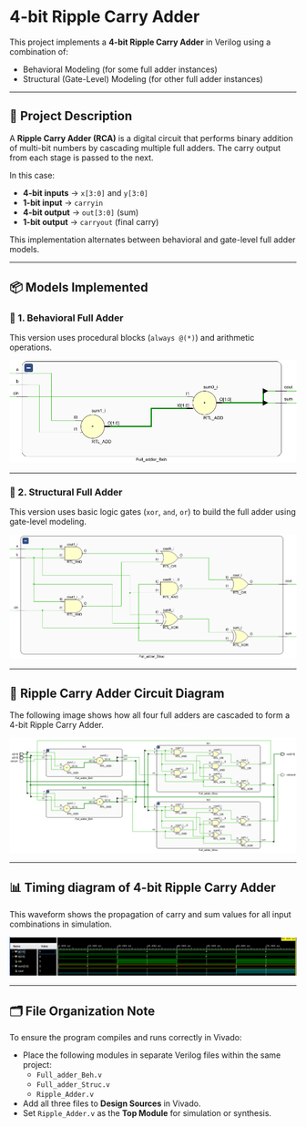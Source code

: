 # 4-bit Ripple Carry Adder

This project implements a **4-bit Ripple Carry Adder** in Verilog using a combination of:
- Behavioral Modeling (for some full adder instances)
- Structural (Gate-Level) Modeling (for other full adder instances)

---

## 🧠 Project Description

A **Ripple Carry Adder (RCA)** is a digital circuit that performs binary addition of multi-bit numbers by cascading multiple full adders. The carry output from each stage is passed to the next.

In this case:
- **4-bit inputs** → `x[3:0]` and `y[3:0]`  
- **1-bit input** → `carryin`  
- **4-bit output** → `out[3:0]` (sum)  
- **1-bit output** → `carryout` (final carry)

This implementation alternates between behavioral and gate-level full adder models.

---

## 📦 Models Implemented

### 🔹 1. Behavioral Full Adder

This version uses procedural blocks (`always @(*)`) and arithmetic operations.

![Behavioral Model](Images/Behavioral.png)

---

### 🔹 2. Structural Full Adder

This version uses basic logic gates (`xor`, `and`, `or`) to build the full adder using gate-level modeling.

![Structural Model](Images/Gate_level.png)

---

## 🔁 Ripple Carry Adder Circuit Diagram

The following image shows how all four full adders are cascaded to form a 4-bit Ripple Carry Adder.

![Ripple Carry Adder Circuit](Images/Circuit_diagram.png)

---

## 📊 Timing diagram of 4-bit Ripple Carry Adder

This waveform shows the propagation of carry and sum values for all input combinations in simulation.

![Timing Diagram](Images/Timing_diagram.png)

---

## 🗂️ File Organization Note

To ensure the program compiles and runs correctly in Vivado:

- Place the following modules in separate Verilog files within the same project:
  - `Full_adder_Beh.v`
  - `Full_adder_Struc.v`
  - `Ripple_Adder.v`
- Add all three files to **Design Sources** in Vivado.
- Set `Ripple_Adder.v` as the **Top Module** for simulation or synthesis.
